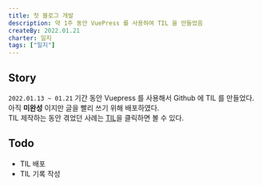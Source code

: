 ```yaml
---
title: 첫 블로그 개발
description: 약 1주 동안 VuePress 를 사용하여 TIL 을 만들었음
createBy: 2022.01.21
charter: 일지
tags: ["일지"]
---
```


## Story

`2022.01.13 ~ 01.21` 기간 동안 Vuepress 를 사용해서 Github 에 TIL 를 만들었다.  
아직 **미완성** 이지만 글을 빨리 쓰기 위해 배포하였다.  
TIL 제작하는 동안 겪었던 사례는 [TIL](/TIL/project/TIL)을 클릭하면 볼 수 있다.

## Todo

-   TIL 배포
-   TIL 기록 작성
